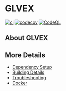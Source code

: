# GLVEX

[![ci](https://github.com/Giuseppe-Bianc/GLVEX/actions/workflows/ci.yml/badge.svg)](https://github.com/Giuseppe-Bianc/GLVEX/actions/workflows/ci.yml)
[![codecov](https://codecov.io/gh/Giuseppe-Bianc/GLVEX/branch/main/graph/badge.svg)](https://codecov.io/gh/Giuseppe-Bianc/GLVEX)
[![CodeQL](https://github.com/Giuseppe-Bianc/GLVEX/actions/workflows/codeql-analysis.yml/badge.svg)](https://github.com/Giuseppe-Bianc/GLVEX/actions/workflows/codeql-analysis.yml)

## About GLVEX



## More Details

 * [Dependency Setup](README_dependencies.md)
 * [Building Details](README_building.md)
 * [Troubleshooting](README_troubleshooting.md)
 * [Docker](README_docker.md)
